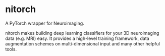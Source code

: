 # nitorch
A PyTorch wrapper for Neuroimaging.

nitorch makes building deep learning classifiers for your 3D neuroimaging data (e.g. MRI) easy. It provides a high-level training framework, data augmentation schemes on multi-dimensional input and many other helpful tools.
